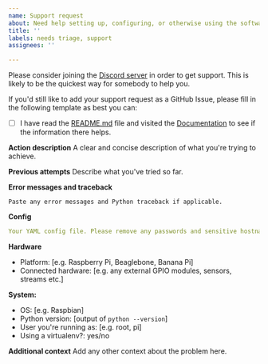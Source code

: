 ```yaml
---
name: Support request
about: Need help setting up, configuring, or otherwise using the software
title: ''
labels: needs triage, support
assignees: ''

---
```


Please consider joining the [Discord server](https://discord.gg/gWyV9W4) in order to get support. This is likely to be the quickest way for somebody to help you.

If you'd still like to add your support request as a GitHub Issue, please fill in the following template as best you can:

- [ ] I have read the [README.md](https://github.com/flyte/pi-mqtt-gpio/blob/develop/README.md) file and visited the [Documentation](https://mqtt-io.app/) to see if the information there helps.

**Action description**
A clear and concise description of what you're trying to achieve.

**Previous attempts**
Describe what you've tried so far.

**Error messages and traceback**
```
Paste any error messages and Python traceback if applicable.
```

**Config**
```yaml
Your YAML config file. Please remove any passwords and sensitive hostnames/IP addresses.
```

**Hardware**
 - Platform: [e.g. Raspberry Pi, Beaglebone, Banana Pi]
 - Connected hardware:  [e.g. any external GPIO modules, sensors, streams etc.]

**System:**
 - OS: [e.g. Raspbian]
 - Python version: [output of `python --version`]
 - User you're running as: [e.g. root, pi]
 - Using a virtualenv?: yes/no

**Additional context**
Add any other context about the problem here.
